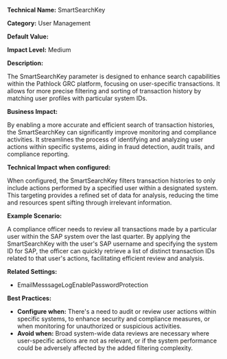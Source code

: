 **Technical Name:** SmartSearchKey

**Category:** User Management

**Default Value:**

**Impact Level:** Medium

**Description:**

The SmartSearchKey parameter is designed to enhance search capabilities within the Pathlock GRC platform, focusing on user-specific transactions. It allows for more precise filtering and sorting of transaction history by matching user profiles with particular system IDs.

**Business Impact:**

By enabling a more accurate and efficient search of transaction histories, the SmartSearchKey can significantly improve monitoring and compliance activities. It streamlines the process of identifying and analyzing user actions within specific systems, aiding in fraud detection, audit trails, and compliance reporting.

**Technical Impact when configured:**

When configured, the SmartSearchKey filters transaction histories to only include actions performed by a specified user within a designated system. This targeting provides a refined set of data for analysis, reducing the time and resources spent sifting through irrelevant information.

**Example Scenario:**

A compliance officer needs to review all transactions made by a particular user within the SAP system over the last quarter. By applying the SmartSearchKey with the user's SAP username and specifying the system ID for SAP, the officer can quickly retrieve a list of distinct transaction IDs related to that user's actions, facilitating efficient review and analysis.

**Related Settings:**

- EmailMesssageLogEnablePasswordProtection

**Best Practices:** 

- **Configure when:** There's a need to audit or review user actions within specific systems, to enhance security and compliance measures, or when monitoring for unauthorized or suspicious activities.
- **Avoid when:** Broad system-wide data reviews are necessary where user-specific actions are not as relevant, or if the system performance could be adversely affected by the added filtering complexity.